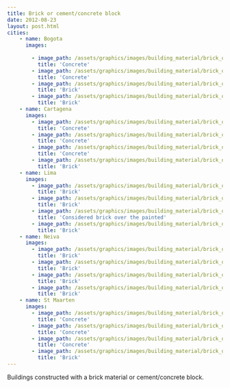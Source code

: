 ```yaml
---
title: Brick or cement/concrete block
date: 2012-08-23
layout: post.html
cities:
    - name: Bogota
      images:
        
        - image_path: /assets/graphics/images/building_material/brick_or_cement-concrete_block/concrete_bogota_02.jpg
          title: 'Concrete'
        - image_path: /assets/graphics/images/building_material/brick_or_cement-concrete_block/concrete_bogota_04.jpg
          title: 'Concrete'
        - image_path: /assets/graphics/images/building_material/brick_or_cement-concrete_block/brick_bogota_04.jpg
          title: 'Brick'
        - image_path: /assets/graphics/images/building_material/brick_or_cement-concrete_block/brick_bogota_05.jpg
          title: 'Brick'
    - name: Cartagena
      images:
        - image_path: /assets/graphics/images/building_material/brick_or_cement-concrete_block/concrete_cartagena_01.png
          title: 'Concrete'
        - image_path: /assets/graphics/images/building_material/brick_or_cement-concrete_block/brick_cartagena_02.png
          title: 'Concrete'
        - image_path: /assets/graphics/images/building_material/brick_or_cement-concrete_block/concrete_cartagena_03.png
          title: 'Concrete'
        - image_path: /assets/graphics/images/building_material/brick_or_cement-concrete_block/brick_cartagena_04.png
          title: 'Brick'
    - name: Lima
      images:
        - image_path: /assets/graphics/images/building_material/brick_or_cement-concrete_block/brick_lima_01.png
          title: 'Brick'
        - image_path: /assets/graphics/images/building_material/brick_or_cement-concrete_block/brick_lima_02.png
          title: 'Brick'
        - image_path: /assets/graphics/images/building_material/brick_or_cement-concrete_block/brick_lima_03.png
          title: 'Considered brick over the painted'
        - image_path: /assets/graphics/images/building_material/brick_or_cement-concrete_block/brick_lima_04.png
          title: 'Brick'
    - name: Neiva
      images:
        - image_path: /assets/graphics/images/building_material/brick_or_cement-concrete_block/brick_neiva_01.png
          title: 'Brick'
        - image_path: /assets/graphics/images/building_material/brick_or_cement-concrete_block/brick_neiva_02.png
          title: 'Brick'
        - image_path: /assets/graphics/images/building_material/brick_or_cement-concrete_block/brick_neiva_03.png
          title: 'Brick'
        - image_path: /assets/graphics/images/building_material/brick_or_cement-concrete_block/brick_neiva_04.png
          title: 'Brick'
    - name: St Maarten
      images:
        - image_path: /assets/graphics/images/building_material/brick_or_cement-concrete_block/concrete_st_maarten_01.png
          title: 'Concrete'
        - image_path: /assets/graphics/images/building_material/brick_or_cement-concrete_block/concrete_st_maarten_02.png
          title: 'Concrete'
        - image_path: /assets/graphics/images/building_material/brick_or_cement-concrete_block/concrete_st_maarten_03.png
          title: 'Concrete'
        - image_path: /assets/graphics/images/building_material/brick_or_cement-concrete_block/brick_st_maarten_04.png
          title: 'Brick'
---
```

Buildings constructed with a brick material or cement/concrete block.